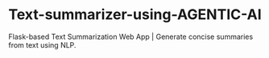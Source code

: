 # Text-summarizer-using-AGENTIC-AI
Flask-based Text Summarization Web App | Generate concise summaries from text using NLP.
